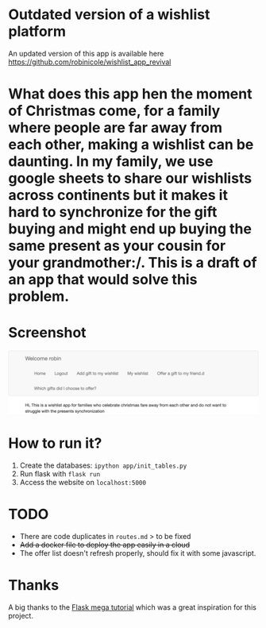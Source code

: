 # Outdated version of a wishlist platform
An updated version of this app is available here https://github.com/robinicole/wishlist_app_revival

# What does this app hen the moment of Christmas come, for a family where people are far away from each other, making a wishlist can be daunting. In my family, we use google sheets to share our wishlists across continents but it makes it hard to synchronize for the gift buying and might end up buying the same present as your cousin for your grandmother:/. This is a draft of an app that would solve this problem.


# Screenshot
![Screenshot](screenshot.png)

# How to run it? 
1. Create the databases: `ipython app/init_tables.py`
2. Run flask with `flask run` 
3. Access the website on `localhost:5000`  

# TODO 
- There are code duplicates in `routes.md` > to be fixed
- ~~Add a docker file to deploy the app easily in a cloud~~ 
- The offer list doesn't refresh properly, should fix it with some javascript. 

# Thanks
A big thanks to the [Flask mega tutorial](https://blog.miguelgrinberg.com/post/the-flask-mega-tutorial-part-i-hello-world) 
which was a great inspiration for this project.


